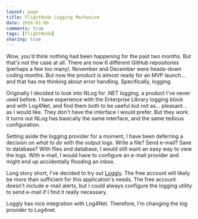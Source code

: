 ```yaml
---
layout: page
title: FlightNode Logging Mechanism
date: 2016-01-06
comments: true
tags: [FlightNode]
sharing: true
---
```


Wow, you'd think nothing had been happening for the past two months. But that's not the case at all. There are now 6 different GitHub repositories (perhaps a few too many). November and December were heads-down coding months. But now the product is almost ready for an MVP launch... and that has me thinking about error handling. Specifically, logging.

Originally I decided to look into NLog for .NET logging, a product I've never used before. I have experience with the Enterprise Library logging block and with Log4Net, and find them both to be useful but not as... pleasant... as I would like. They don't have the interface I would prefer. But they work. It turns out NLog has basically the same interface, and the same tedious configuration.

Setting aside the logging provider for a moment, I have been deferring a decision on *what to do* with the output logs. Write a file? Send e-mail? Save to database? With files and database, I would still want an easy way to view the logs. With e-mail, I would have to configure an e-mail provider and might end up accidentally flooding an inbox. 

Long story short, I've decided to try out [Loggly](https://www.loggly.com). The free account will likely be more than sufficient for this application's needs. The free account doesn't include e-mail alerts, but I could always configure the logging utility to send e-mail if I find it really necessary.

Loggly has nice integration with Log4Net. Therefore, I'm changing the log provider to Log4net.